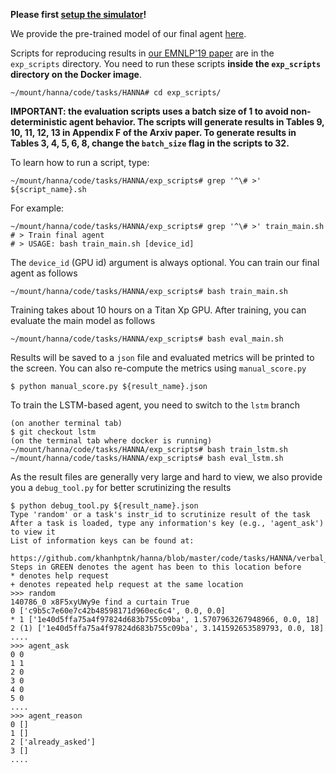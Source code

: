 **Please first [setup the simulator](https://github.com/khanhptnk/hanna-private/tree/master/code)!**

We provide the pre-trained model of our final agent [here](https://www.dropbox.com/s/6b6yyr6dic6vu2c/hanna_main_pretrained.zip?dl=1).

Scripts for reproducing results in [our EMNLP'19 paper](https://arxiv.org/abs/1909.01871) are in the `exp_scripts` directory. You need to run these scripts **inside the `exp_scripts` directory on the Docker image**.

```
~/mount/hanna/code/tasks/HANNA# cd exp_scripts/
```

**IMPORTANT: the evaluation scripts uses a batch size of 1 to avoid non-deterministic agent behavior. The scripts will generate results in Tables 9, 10, 11, 12, 13 in Appendix F of the Arxiv paper. To generate results in Tables 3, 4, 5, 6, 8, change the `batch_size` flag in the scripts to 32.**

To learn how to run a script, type:

```
~/mount/hanna/code/tasks/HANNA/exp_scripts# grep '^\# >' ${script_name}.sh
```

For example:

```
~/mount/hanna/code/tasks/HANNA/exp_scripts# grep '^\# >' train_main.sh
# > Train final agent
# > USAGE: bash train_main.sh [device_id]
```

The `device_id` (GPU id) argument is always optional. You can train our final agent as follows
```
~/mount/hanna/code/tasks/HANNA/exp_scripts# bash train_main.sh
```

Training takes about 10 hours on a Titan Xp GPU. After training, you can evaluate the main model as follows
```
~/mount/hanna/code/tasks/HANNA/exp_scripts# bash eval_main.sh
```

Results will be saved to a `json` file and evaluated metrics will be printed to the screen. You can also re-compute the metrics using `manual_score.py`
```
$ python manual_score.py ${result_name}.json
```

To train the LSTM-based agent, you need to switch to the `lstm` branch
```
(on another terminal tab)
$ git checkout lstm
(on the terminal tab where docker is running)
~/mount/hanna/code/tasks/HANNA/exp_scripts# bash train_lstm.sh
~/mount/hanna/code/tasks/HANNA/exp_scripts# bash eval_lstm.sh
```

As the result files are generally very large and hard to view, we also provide you a `debug_tool.py` for better scrutinizing the results
```
$ python debug_tool.py ${result_name}.json
Type 'random' or a task's instr_id to scrutinize result of the task
After a task is loaded, type any information's key (e.g., 'agent_ask') to view it
List of information keys can be found at:
  https://github.com/khanhptnk/hanna/blob/master/code/tasks/HANNA/verbal_ask_agent.py#L36
Steps in GREEN denotes the agent has been to this location before
* denotes help request
+ denotes repeated help request at the same location
>>> random
140786_0 x8F5xyUWy9e find a curtain True
0 ['c9b5c7e60e7c42b48598171d960ec6c4', 0.0, 0.0]
* 1 ['1e40d5ffa75a4f97824d683b755c09ba', 1.5707963267948966, 0.0, 18]
2 (1) ['1e40d5ffa75a4f97824d683b755c09ba', 3.141592653589793, 0.0, 18]
....
>>> agent_ask
0 0
1 1
2 0
3 0
4 0
5 0
....
>>> agent_reason
0 []
1 []
2 ['already_asked']
3 []
....
```
